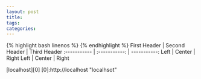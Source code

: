 ```yaml
---
layout: post
title: 
tags: 
categories:
---
```

{% highlight bash linenos %}
{% endhighlight %}
First Header | Second Header | Third Header
:----------- | :-----------: | -----------:
Left         | Center        | Right
Left         | Center        | Right

[localhost][0]
[0]:http://localhost   "localhsot"
